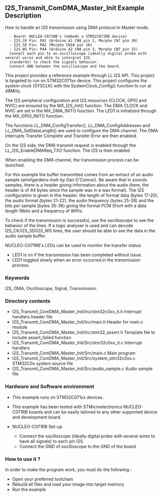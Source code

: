 ## <b>I2S_Transmit_ComDMA_Master_Init Example Description</b>
How to handle an I2S transmission using DMA protocol in Master mode.

      - Board: NUCLEO-C071RB's (embeds a STM32C071RB device)
      - I2S_CK Pin: PA1 (Arduino A1 CN8 pin 2, Morpho CN7 pin 30)
      - I2S_SD Pin: PA2 (Morpho CN10 pin 18)
      - I2S_WS Pin: PA4 (Arduino A2 CN8 pin 3, Morpho CN7 pin 32)
      Connect each pin to an oscilloscope (ideally digital probe with several wires and able to interpret I2S
      standards) to check the signals behavior.
      Connect GND between the oscilloscope and the board.

This project provides a reference example through LL I2S API.
This project is targeted to run on STM32C071xx device.
This project configures the system clock (SYSCLK) with the SystemClock_Config() function to run at 48MHz.

The I2S peripheral configuration and I2S resources (CLOCK, GPIO and NVIC) are ensured by the MX_I2S_Init() function.
The DMA CLOCK and NVIC are set in the MX_DMA_INIT() function.
The LED1 is initialized through the MX_GPIO_INIT() function.

The functions LL_DMA_ConfigTransfer(), LL_DMA_ConfigAddresses and LL_DMA_SetDataLength() are used to configure the DMA
channel. The DMA interrupts Transfer Complete and Transfer Error are then enabled.

On the I2S side, the DMA transmit request is enabled through the LL_I2S_EnableDMAReq_TX() function. The I2S is
then enabled.

When enabling the DMA channel, the transmission process can be launched.

For this example the buffer transmitted comes from an extract of an audio sample (artofgardens-instr by Dan
O'Connor). Be aware that in sounds samples, there is a header giving information about the audio (here, the
header is of 44 bytes since the sample was in a wav format). The I2S configuration is given in this header:
the length of format data (bytes 17-20), the audio format (bytes 21-22), the audio frequency (bytes 25-28) and
the bits per sample (bytes 35-36) giving the format PCM Short with a data length 16bits and a frequency of 8KHz.

To check if the transmission is successful, use the oscilloscope to see the behavior of the lines. If a logic analyser
is used and can decode I2S_CK/I2S_SD/I2S_WS lines, the user should be able to see the data in the audio sample buffer.

NUCLEO-C071RB's LEDs can be used to monitor the transfer status:
- LED1 is on if the transmission has been completed without issue.
- LED1 toggled slowly when an error occurred in the transmission process.

### <b>Keywords</b>
I2S, DMA, Oscilloscope, Signal, Transmission.

### <b>Directory contents</b>

  - I2S_Transmit_ComDMA_Master_Init/Inc/stm32c0xx_it.h          Interrupt handlers header file
  - I2S_Transmit_ComDMA_Master_Init/Inc/main.h                  Header for main.c module
  - I2S_Transmit_ComDMA_Master_Init/Inc/stm32_assert.h          Template file to include assert_failed function
  - I2S_Transmit_ComDMA_Master_Init/Src/stm32c0xx_it.c          Interrupt handlers
  - I2S_Transmit_ComDMA_Master_Init/Src/main.c                  Main program
  - I2S_Transmit_ComDMA_Master_Init/Src/system_stm32c0xx.c      STM32C0x system source file
  - I2S_Transmit_ComDMA_Master_Init/Src/audio_sample.c          Audio sample file

### <b>Hardware and Software environment</b>

  - This example runs on STM32C071xx devices.

  - This example has been tested with STMicroelectronics NUCLEO-C071RB
    boards and can be easily tailored to any other supported device
    and development board.

  - NUCLEO-C071RB Set-up
    - Connect the oscilloscope (ideally digital probe with several wires to have all signals) to each pin I2S.
    - Connect the GND of oscilloscope to the GND of the board.

### <b>How to use it ?</b>

In order to make the program work, you must do the following :

 - Open your preferred toolchain
 - Rebuild all files and load your image into target memory
 - Run the example
